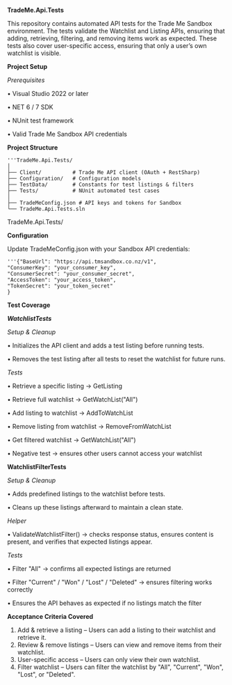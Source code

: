 **TradeMe.Api.Tests**

This repository contains automated API tests for the Trade Me Sandbox environment.
The tests validate the Watchlist and Listing APIs, ensuring that adding, retrieving, filtering, and removing items work as expected.
These tests also cover user-specific access, ensuring that only a user’s own watchlist is visible.

**Project Setup**

_Prerequisites_

•	Visual Studio 2022 or later

•	NET 6 / 7 SDK

•	NUnit test framework

•	Valid Trade Me Sandbox API credentials

**Project Structure**

    '''TradeMe.Api.Tests/
    │
    ├── Client/          # Trade Me API client (OAuth + RestSharp)
    ├── Configuration/   # Configuration models
    ├── TestData/        # Constants for test listings & filters
    ├── Tests/           # NUnit automated test cases
    │
    ├── TradeMeConfig.json # API keys and tokens for Sandbox
    └── TradeMe.Api.Tests.sln

    
TradeMe.Api.Tests/



**Configuration**

Update TradeMeConfig.json with your Sandbox API credentials:

    '''{"BaseUrl": "https://api.tmsandbox.co.nz/v1",
    "ConsumerKey": "your_consumer_key", 
    "ConsumerSecret": "your_consumer_secret",
    "AccessToken": "your_access_token",
    "TokenSecret": "your_token_secret"
    }
  
  
**Test Coverage**

**_WatchlistTests_**

_Setup & Cleanup_

•	Initializes the API client and adds a test listing before running tests.

•	Removes the test listing after all tests to reset the watchlist for future runs.

_Tests_

•	Retrieve a specific listing → GetListing

•	Retrieve full watchlist → GetWatchList("All")

•	Add listing to watchlist → AddToWatchList

•	Remove listing from watchlist → RemoveFromWatchList

•	Get filtered watchlist → GetWatchList("All")

•	Negative test → ensures other users cannot access your watchlist


**WatchlistFilterTests**

_Setup & Cleanup_

•	Adds predefined listings to the watchlist before tests.

•	Cleans up these listings afterward to maintain a clean state.

_Helper_

•	ValidateWatchlistFilter() → checks response status, ensures content is present, and verifies that expected listings appear.

_Tests_

•	Filter "All" → confirms all expected listings are returned

•	Filter "Current" / "Won" / "Lost" / "Deleted" → ensures filtering works correctly

•	Ensures the API behaves as expected if no listings match the filter

**Acceptance Criteria Covered**

1.	Add & retrieve a listing – Users can add a listing to their watchlist and retrieve it.	
2.	Review & remove listings – Users can view and remove items from their watchlist.	
3.	User-specific access – Users can only view their own watchlist.	
4.	Filter watchlist – Users can filter the watchlist by "All", "Current", "Won", "Lost", or "Deleted".


